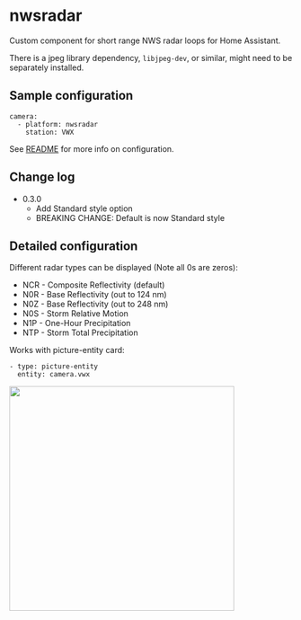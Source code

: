 # nwsradar

Custom component for short range NWS radar loops for Home Assistant.

There is a jpeg library dependency, `libjpeg-dev`, or similar, might need to be separately installed.

## Sample configuration
```
camera:
  - platform: nwsradar
    station: VWX
```

See [README](README.md) for more info on configuration.

## Change log
* 0.3.0
  * Add Standard style option
  * BREAKING CHANGE: Default is now Standard style

## Detailed configuration

Different radar types can be displayed (Note all 0s are zeros):
* NCR - Composite Reflectivity (default)
* N0R - Base Reflectivity (out to 124 nm)
* N0Z - Base Reflectivity (out to 248 nm)
* N0S - Storm Relative Motion
* N1P - One-Hour Precipitation
* NTP - Storm Total Precipitation

Works with picture-entity card:
```
- type: picture-entity
  entity: camera.vwx
```

<img src="https://github.com/MatthewFlamm/nws_radar/blob/master/images/radar.gif?raw=True" width="400px">

